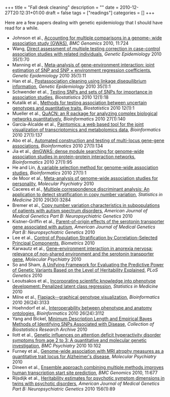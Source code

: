 +++
title = "Fall desk cleaning"
description = ""
date = 2010-12-27T20:12:31+01:00
draft = false
tags = ["readings"]
categories = []
+++

Here are a few papers dealing with genetic epidemiology that I should have read for a while.

<!--more-->

- Johnson et al., [Accounting for multiple comparisons in a genome- wide association study (GWAS)](http://www.biomedcentral.com/1471-2164/11/724), *BMC Genomics* 2010, 11:724
- Wang, [Direct assessment of multiple testing correction in case-control association studies with related individuals](http://dx.doi.org/10.1002%2Fgepi.20555), *Genetic Epidemiology* 2010 35(1):70
- Manning et al., [Meta-analysis of gene-environment interaction: joint estimation of SNP and SNP × environment regression coefficients](http://dx.doi.org/10.1002%2Fgepi.20546), *Genetic Epidemiology* 2010 35(1):11
- Han et al., [Postassociation cleaning using linkage disequilibrium information](http://dx.doi.org/10.1002%2Fgepi.20544), *Genetic Epidemiology* 2010 35(1):1
- Schwender et al., [Testing SNPs and sets of SNPs for importance in association studies](http://biostatistics.oxfordjournals.org/content/12/1/18.short?rss=1), *Biostatistics* 2010 12(1):18
- Kutalik et al., [Methods for testing association between uncertain genotypes and quantitative traits](http://biostatistics.oxfordjournals.org/content/12/1/1.short?rss=1), *Biostatistics* 2010 12(1):1
- Mueller et al., [QuACN: an R package for analyzing complex biological networks quantitatively](http://bioinformatics.oxfordjournals.org/content/27/1/140.short?rss=1), *Bioinformatics* 2010 27(1):140
- García-Alcalde et al., [Paintomics: a web based tool for the joint visualization of transcriptomics and metabolomics data](http://bioinformatics.oxfordjournals.org/content/27/1/137.short?rss=1), *Bioinformatics* 2010 27(1):137 
- Abo et al., [Automated construction and testing of multi-locus gene-gene associations](http://bioinformatics.oxfordjournals.org/content/27/1/134.short?rss=1), *Bioinformatics* 2010 27(1):134
- Jia et al., [dmGWAS: dense module searching for genome-wide association studies in protein-protein interaction networks](http://bioinformatics.oxfordjournals.org/content/27/1/95.short?rss=1), *Bioinformatics* 2010 27(1):95
- He and Lin, [A variable selection method for genome-wide association studies](http://bioinformatics.oxfordjournals.org/content/27/1/1.short?rss=1), *Bioinformatics* 2010 27(1):1
- de Moor et al., [Meta-analysis of genome-wide association studies for personality](http://www.nature.com/mp/journal/vaop/ncurrent/full/mp2010128a.html), *Molecular Psychiatry* 2010
- Caceres et al., [Multiple correspondence discriminant analysis: An application to detect stratification in copy number variation](http://onlinelibrary.wiley.com/doi/10.1002/sim.3890/abstract), *Statistics in Medicine* 2010 29(30):3284
- Bremer et al., [Copy number variation characteristics in subpopulations of patients with autism spectrum disorders](http://onlinelibrary.wiley.com/doi/10.1002/ajmg.b.31142/abstract), *American Journal of Medical Genetics Part B: Neuropsychiatric Genetics* 2010
- Kistner-Griffin et al., [Parent-of-origin effects of the serotonin transporter gene associated with autism](http://onlinelibrary.wiley.com/doi/10.1002/ajmg.b.31146/abstract), *American Journal of Medical Genetics Part B: Neuropsychiatric Genetics* 2010
- Lee et al., [Control of Population Stratification by Correlation-Selected Principal Components](http://onlinelibrary.wiley.com/doi/10.1111/j.1541-0420.2010.01520.x/abstract), *Biometrics* 2010
- Karwautz et al., [Gene–environment interaction in anorexia nervosa: relevance of non-shared environment and the serotonin transporter gene](http://www.nature.com/mp/journal/vaop/ncurrent/full/mp2010125a.html), *Molecular Psychiatry* 2010
- So and Sham, [A Unifying Framework for Evaluating the Predictive Power of Genetic Variants Based on the Level of Heritability Explained](http://www.plosgenetics.org/article/info%3Adoi%2F10.1371%2Fjournal.pgen.1001230), *PLoS Genetics* 2010
- Leoutsakos et al., [Incorporating scientific knowledge into phenotype development: Penalized latent class regression](http://onlinelibrary.wiley.com/doi/10.1002/sim.4137/abstract), *Statistics in Medicine* 2010
- Milne et al., [Flapjack--graphical genotype visualization](http://bioinformatics.oxfordjournals.org/content/26/24/3133.short?rss=1), *Bioinformatics* 2010 26(24):3133
- Hoehndorf et al., [Interoperability between phenotype and anatomy ontologies](http://bioinformatics.oxfordjournals.org/content/26/24/3112.short?rss=1), *Bioinformatics* 2010 26(24):3112
- Yang and Bickel, [Minimum Description Length and Empirical Bayes Methods of Identifying SNPs Associated with Disease](http://biostats.bepress.com/cobra/ps/art74/), *Collection of Biostatistics Research Archive* 2010
- Ilott et al., [Genetic influences on attention deficit hyperactivity disorder symptoms from age 2 to 3: A quantitative and molecular genetic investigation](http://www.biomedcentral.com/1471-244X/10/102), *BMC Psychiatry* 2010 10:102
- Furney et al., [Genome-wide association with MRI atrophy measures as a quantitative trait locus for Alzheimer's disease](http://www.nature.com/mp/journal/vaop/ncurrent/full/mp2010123a.html), *Molecular Psychiatry* 2010
- Dineen et al., [Ensemble approach combining multiple methods improves human transcription start site prediction](http://www.biomedcentral.com/1471-2164/11/677), *BMC Genomics* 2010, 11:677
- Rijsdijk et al., [Heritability estimates for psychotic symptom dimensions in twins with psychotic disorders](http://onlinelibrary.wiley.com/doi/10.1002/ajmg.b.31145/abstract), *American Journal of Medical Genetics Part B: Neuropsychiatric Genetics* 2010 156(1):89
